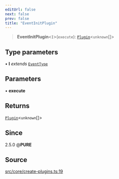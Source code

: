 ```yaml
---
editUrl: false
next: false
prev: false
title: "EventInitPlugin"
---
```


> **EventInitPlugin**\<`I`\>(`execute`): [`Plugin`](/v3/api/interfaces/plugin/)\<`unknown`[]\>

## Type parameters

• **I** *extends* [`EventType`](/v3/api/enumerations/eventtype/)

## Parameters

• **execute**

## Returns

[`Plugin`](/v3/api/interfaces/plugin/)\<`unknown`[]\>

## Since

2.5.0
@__PURE__

## Source

[src/core/create-plugins.ts:19](https://github.com/sern-handler/handler/blob/04c4625bfa2f746935f4a8cee62b77cdffd86684/src/core/create-plugins.ts#L19)
